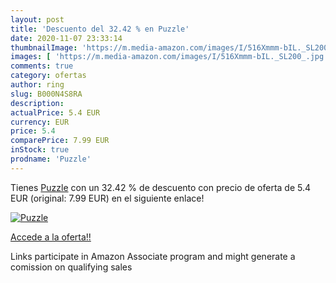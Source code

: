 ```yaml
---
layout: post
title: 'Descuento del 32.42 % en Puzzle'
date: 2020-11-07 23:33:14
thumbnailImage: 'https://m.media-amazon.com/images/I/516Xmmm-bIL._SL200_.jpg'
images: [ 'https://m.media-amazon.com/images/I/516Xmmm-bIL._SL200_.jpg' ]
comments: true
category: ofertas
author: ring
slug: B000N4S8RA
description:
actualPrice: 5.4 EUR
currency: EUR
price: 5.4
comparePrice: 7.99 EUR
inStock: true
prodname: 'Puzzle'
---
```


Tienes [Puzzle](https://www.amazon.fr/dp/B000N4S8RA/?tag=tolees0d-21) con un 32.42 % de descuento con precio de oferta de 5.4 EUR (original: 7.99 EUR) en el siguiente enlace!

[![Puzzle](https://m.media-amazon.com/images/I/516Xmmm-bIL._SL200_.jpg)](https://www.amazon.fr/dp/B000N4S8RA/?tag=tolees0d-21)

[Accede a la oferta!!](https://www.amazon.fr/dp/B000N4S8RA/?tag=tolees0d-21)

Links participate in Amazon Associate program and might generate a comission on qualifying sales


